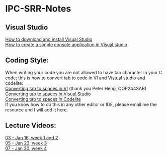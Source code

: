 # IPC-SRR-Notes

## Visual Studio
[How to download and install Visual Studio](https://www.youtube.com/watch?v=xMGhA5v4vxk)<br />
[How to create a simple console application in Visual studio](https://www.youtube.com/watch?v=6siQm1sIu5g) <br />

## Coding Style:
When writing your code you are not allowed to have tab character in your C code; this is how to convert tab to code in VI and Vistual studio and codelite: <br />
[Converting tab to spaces in VI](http://vim.wikia.com/wiki/Converting_tabs_to_spaces) (thank you Peter Heng, OOP244SAB)<br />
[Converting tab to spaces in Visual Studio](https://www.youtube.com/watch?v=oW4viEA72UI)<br />
[Converting tab to spaces in Codelite](https://www.youtube.com/watch?v=XQMPJpA8fJI&t)<br />
If you know how to do this in any other editor or IDE, please email me the resource and I will add it here.

## Lecture Videos:
[03 - Jan 16, week 1 and 2](https://www.youtube.com/watch?v=Hh14pcGofCA)<br />
[05 - Jan 23, week 3](https://www.youtube.com/watch?v=lZy38BzFMS8)<br />
[07 - Jan 30, week 4](https://www.youtube.com/watch?v=d9vUNAA537E)<br />
